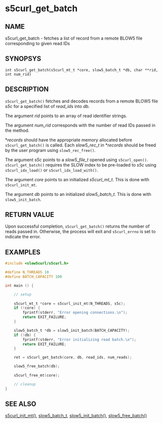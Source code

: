 # s5curl_get_batch

## NAME
s5curl_get_batch - fetches a list of record from a remote BLOW5 file corresponding to given read IDs

## SYNOPSYS
`int s5curl_get_batch(s5curl_mt_t *core, slow5_batch_t *db, char **rid, int num_rid)`

## DESCRIPTION
`s5curl_get_batch()` fetches and decodes records from a remote BLOW5 file *s5c* for a specified list of *read_id*s into *db*.

The argument *rid* points to an array of read identifier strings.

The argument *num_rid* corresponds with the number of read IDs passed in the method.

**records* should have the appropriate memory allocated before `s5curl_get_batch()` is called. Each *slow5_rec_t* in **records* should be freed by the user program using `slow5_rec_free()`.

The argument *s5c* points to a *slow5_file_t* opened using `s5curl_open()`. `s5curl_get_batch()` requires the SLOW index to be pre-loaded to *s5c* using `s5curl_idx_load()` or `s5curl_idx_load_with()`.

The argument *core* points to an initialized *s5curl_mt_t*. This is done with `s5curl_init_mt`.

The argument *db* points to an initialized *slow5_batch_t*. This is done with `slow5_init_batch`.

## RETURN VALUE
Upon successful completion, `s5curl_get_batch()` returns the number of reads passed in. Otherwise, the process will exit and `s5curl_errno` is set to indicate the error.

## EXAMPLES
```c
#include <slow5curl/s5curl.h>

#define N_THREADS 10
#define BATCH_CAPACITY 100

int main () {

    // setup
    
    s5curl_mt_t *core = s5curl_init_mt(N_THREADS, s5c);
    if (!core) {
        fprintf(stderr, "Error opening connections.\n");
        return EXIT_FAILURE;
    }

    slow5_batch_t *db = slow5_init_batch(BATCH_CAPACITY);
    if (!db) {
        fprintf(stderr, "Error initializing read batch.\n");
        return EXIT_FAILURE;
    }

    ret = s5curl_get_batch(core, db, read_ids, num_reads);

    slow5_free_batch(db);
    
    s5curl_free_mt(core);

    // cleanup
}
```

## SEE ALSO
[s5curl_init_mt()](s5curl_init_mt.md), [slow5_batch_t](https://hasindu2008.github.io/slow5lib/slow5_api/slow5_mt_api.html), [slow5_init_batch()](https://hasindu2008.github.io/slow5lib/slow5_api/mt_api/slow5_init_batch.html), [slow5_free_batch()](https://hasindu2008.github.io/slow5lib/slow5_api/mt_api/slow5_free_batch.html)
